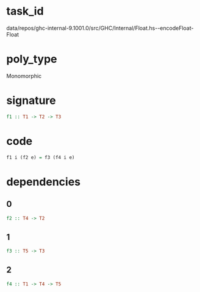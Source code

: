 
# task_id
data/repos/ghc-internal-9.1001.0/src/GHC/Internal/Float.hs--encodeFloat-Float

# poly_type
Monomorphic

# signature
```haskell
f1 :: T1 -> T2 -> T3
```   

# code
```haskell
f1 i (f2 e) = f3 (f4 i e)
```

# dependencies
## 0
```haskell
f2 :: T4 -> T2
```
## 1
```haskell
f3 :: T5 -> T3
```
## 2
```haskell
f4 :: T1 -> T4 -> T5
```